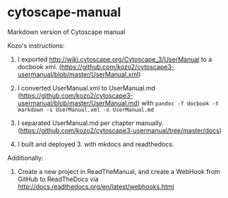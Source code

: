 # cytoscape-manual
Markdown version of Cytoscape manual

Kozo's instructions:

1. I exported http://wiki.cytoscape.org/Cytoscape_3/UserManual to a
docbook xml. (https://github.com/kozo2/cytoscape3-usermanual/blob/master/UserManual.xml)

2. I converted UserManual.xml to UserManual.md
(https://github.com/kozo2/cytoscape3-usermanual/blob/master/UserManual.md)
with ```pandoc -f docbook -t markdown -s UserManual.xml -o UserManual.md```

3. I separated UserManual.md per chapter manually.
(https://github.com/kozo2/cytoscape3-usermanual/tree/master/docs)

4. I built and deployed 3. with mkdocs and readthedocs.
 
Additionally:

1. Create a new project in ReadTheManual, and create a WebHook from GitHub to ReadTheDocs via http://docs.readthedocs.org/en/latest/webhooks.html

